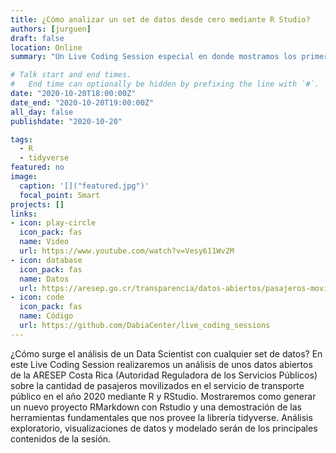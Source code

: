 ```yaml
---
title: ¿Cómo analizar un set de datos desde cero mediante R Studio?
authors: [jurguen]
draft: false
location: Online
summary: "Un Live Coding Session especial en donde mostramos los primeros pasos que normalmente un Data Scientist sigue para el análisis de un set de datos."

# Talk start and end times.
#   End time can optionally be hidden by prefixing the line with `#`.
date: "2020-10-20T18:00:00Z"
date_end: "2020-10-20T19:00:00Z"
all_day: false
publishdate: "2020-10-20"

tags:
  - R
  - tidyverse
featured: no
image:
  caption: '[]("featured.jpg")'
  focal_point: Smart
projects: []
links:
- icon: play-circle
  icon_pack: fas
  name: Video
  url: https://www.youtube.com/watch?v=Vesy611Wv2M
- icon: database
  icon_pack: fas
  name: Datos
  url: https://aresep.go.cr/transparencia/datos-abiertos/pasajeros-movilizados-autobuses
- icon: code
  icon_pack: fas
  name: Código
  url: https://github.com/DabiaCenter/live_coding_sessions
---
```


¿Cómo surge el análisis de un Data Scientist con cualquier set de datos? En este Live Coding Session realizaremos un análisis de unos datos abiertos de la ARESEP Costa Rica (Autoridad Reguladora de los Servicios Públicos) sobre la cantidad de pasajeros movilizados en el servicio de transporte público en el año 2020 mediante R y RStudio. Mostraremos como generar un nuevo proyecto RMarkdown con Rstudio y una demostración de las herramientas fundamentales que nos provee la librería tidyverse. Análisis exploratorio, visualizaciones de datos y modelado serán de los principales contenidos de la sesión. 
